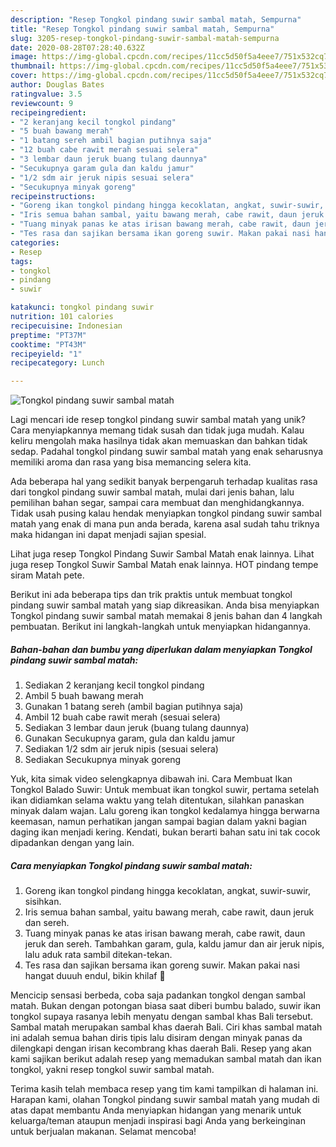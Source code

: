 ```yaml
---
description: "Resep Tongkol pindang suwir sambal matah, Sempurna"
title: "Resep Tongkol pindang suwir sambal matah, Sempurna"
slug: 3205-resep-tongkol-pindang-suwir-sambal-matah-sempurna
date: 2020-08-28T07:28:40.632Z
image: https://img-global.cpcdn.com/recipes/11cc5d50f5a4eee7/751x532cq70/tongkol-pindang-suwir-sambal-matah-foto-resep-utama.jpg
thumbnail: https://img-global.cpcdn.com/recipes/11cc5d50f5a4eee7/751x532cq70/tongkol-pindang-suwir-sambal-matah-foto-resep-utama.jpg
cover: https://img-global.cpcdn.com/recipes/11cc5d50f5a4eee7/751x532cq70/tongkol-pindang-suwir-sambal-matah-foto-resep-utama.jpg
author: Douglas Bates
ratingvalue: 3.5
reviewcount: 9
recipeingredient:
- "2 keranjang kecil tongkol pindang"
- "5 buah bawang merah"
- "1 batang sereh ambil bagian putihnya saja"
- "12 buah cabe rawit merah sesuai selera"
- "3 lembar daun jeruk buang tulang daunnya"
- "Secukupnya garam gula dan kaldu jamur"
- "1/2 sdm air jeruk nipis sesuai selera"
- "Secukupnya minyak goreng"
recipeinstructions:
- "Goreng ikan tongkol pindang hingga kecoklatan, angkat, suwir-suwir, sisihkan."
- "Iris semua bahan sambal, yaitu bawang merah, cabe rawit, daun jeruk dan sereh."
- "Tuang minyak panas ke atas irisan bawang merah, cabe rawit, daun jeruk dan sereh. Tambahkan garam, gula, kaldu jamur dan air jeruk nipis, lalu aduk rata sambil ditekan-tekan."
- "Tes rasa dan sajikan bersama ikan goreng suwir. Makan pakai nasi hangat duuuh endul, bikin khilaf 🤤"
categories:
- Resep
tags:
- tongkol
- pindang
- suwir

katakunci: tongkol pindang suwir 
nutrition: 101 calories
recipecuisine: Indonesian
preptime: "PT37M"
cooktime: "PT43M"
recipeyield: "1"
recipecategory: Lunch

---
```



![Tongkol pindang suwir sambal matah](https://img-global.cpcdn.com/recipes/11cc5d50f5a4eee7/751x532cq70/tongkol-pindang-suwir-sambal-matah-foto-resep-utama.jpg)

Lagi mencari ide resep tongkol pindang suwir sambal matah yang unik? Cara menyiapkannya memang tidak susah dan tidak juga mudah. Kalau keliru mengolah maka hasilnya tidak akan memuaskan dan bahkan tidak sedap. Padahal tongkol pindang suwir sambal matah yang enak seharusnya memiliki aroma dan rasa yang bisa memancing selera kita.

Ada beberapa hal yang sedikit banyak berpengaruh terhadap kualitas rasa dari tongkol pindang suwir sambal matah, mulai dari jenis bahan, lalu pemilihan bahan segar, sampai cara membuat dan menghidangkannya. Tidak usah pusing kalau hendak menyiapkan tongkol pindang suwir sambal matah yang enak di mana pun anda berada, karena asal sudah tahu triknya maka hidangan ini dapat menjadi sajian spesial.

Lihat juga resep Tongkol Pindang Suwir Sambal Matah enak lainnya. Lihat juga resep Tongkol Suwir Sambal Matah enak lainnya. HOT pindang tempe siram Matah pete.


Berikut ini ada beberapa tips dan trik praktis untuk membuat tongkol pindang suwir sambal matah yang siap dikreasikan. Anda bisa menyiapkan Tongkol pindang suwir sambal matah memakai 8 jenis bahan dan 4 langkah pembuatan. Berikut ini langkah-langkah untuk menyiapkan hidangannya.

<!--inarticleads1-->

##### Bahan-bahan dan bumbu yang diperlukan dalam menyiapkan Tongkol pindang suwir sambal matah:

1. Sediakan 2 keranjang kecil tongkol pindang
1. Ambil 5 buah bawang merah
1. Gunakan 1 batang sereh (ambil bagian putihnya saja)
1. Ambil 12 buah cabe rawit merah (sesuai selera)
1. Sediakan 3 lembar daun jeruk (buang tulang daunnya)
1. Gunakan Secukupnya garam, gula dan kaldu jamur
1. Sediakan 1/2 sdm air jeruk nipis (sesuai selera)
1. Sediakan Secukupnya minyak goreng


Yuk, kita simak video selengkapnya dibawah ini. Cara Membuat Ikan Tongkol Balado Suwir: Untuk membuat ikan tongkol suwir, pertama setelah ikan didiamkan selama waktu yang telah ditentukan, silahkan panaskan minyak dalam wajan. Lalu goreng ikan tongkol kedalamya hingga berwarna keemasan, namun perhatikan jangan sampai bagian dalam yakni bagian daging ikan menjadi kering. Kendati, bukan berarti bahan satu ini tak cocok dipadankan dengan yang lain. 

<!--inarticleads2-->

##### Cara menyiapkan Tongkol pindang suwir sambal matah:

1. Goreng ikan tongkol pindang hingga kecoklatan, angkat, suwir-suwir, sisihkan.
1. Iris semua bahan sambal, yaitu bawang merah, cabe rawit, daun jeruk dan sereh.
1. Tuang minyak panas ke atas irisan bawang merah, cabe rawit, daun jeruk dan sereh. Tambahkan garam, gula, kaldu jamur dan air jeruk nipis, lalu aduk rata sambil ditekan-tekan.
1. Tes rasa dan sajikan bersama ikan goreng suwir. Makan pakai nasi hangat duuuh endul, bikin khilaf 🤤


Mencicip sensasi berbeda, coba saja padankan tongkol dengan sambal matah. Bukan dengan potongan biasa saat diberi bumbu balado, suwir ikan tongkol supaya rasanya lebih menyatu dengan sambal khas Bali tersebut. Sambal matah merupakan sambal khas daerah Bali. Ciri khas sambal matah ini adalah semua bahan diris tipis lalu disiram dengan minyak panas da dilengkapi dengan irisan kecombrang khas daerah Bali. Resep yang akan kami sajikan berikut adalah resep yang memadukan sambal matah dan ikan tongkol, yakni resep tongkol suwir sambal matah. 

Terima kasih telah membaca resep yang tim kami tampilkan di halaman ini. Harapan kami, olahan Tongkol pindang suwir sambal matah yang mudah di atas dapat membantu Anda menyiapkan hidangan yang menarik untuk keluarga/teman ataupun menjadi inspirasi bagi Anda yang berkeinginan untuk berjualan makanan. Selamat mencoba!
